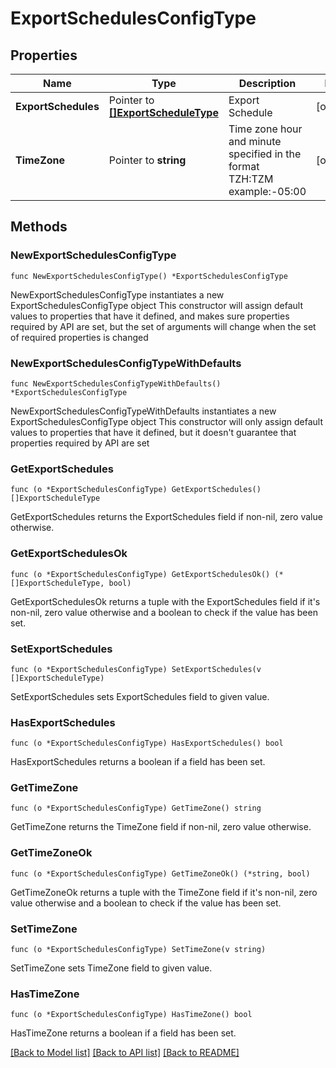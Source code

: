 # ExportSchedulesConfigType

## Properties

Name | Type | Description | Notes
------------ | ------------- | ------------- | -------------
**ExportSchedules** | Pointer to [**[]ExportScheduleType**](ExportScheduleType.md) | Export Schedule | [optional] 
**TimeZone** | Pointer to **string** | Time zone hour and minute specified in the format TZH:TZM example:-05:00 | [optional] 

## Methods

### NewExportSchedulesConfigType

`func NewExportSchedulesConfigType() *ExportSchedulesConfigType`

NewExportSchedulesConfigType instantiates a new ExportSchedulesConfigType object
This constructor will assign default values to properties that have it defined,
and makes sure properties required by API are set, but the set of arguments
will change when the set of required properties is changed

### NewExportSchedulesConfigTypeWithDefaults

`func NewExportSchedulesConfigTypeWithDefaults() *ExportSchedulesConfigType`

NewExportSchedulesConfigTypeWithDefaults instantiates a new ExportSchedulesConfigType object
This constructor will only assign default values to properties that have it defined,
but it doesn't guarantee that properties required by API are set

### GetExportSchedules

`func (o *ExportSchedulesConfigType) GetExportSchedules() []ExportScheduleType`

GetExportSchedules returns the ExportSchedules field if non-nil, zero value otherwise.

### GetExportSchedulesOk

`func (o *ExportSchedulesConfigType) GetExportSchedulesOk() (*[]ExportScheduleType, bool)`

GetExportSchedulesOk returns a tuple with the ExportSchedules field if it's non-nil, zero value otherwise
and a boolean to check if the value has been set.

### SetExportSchedules

`func (o *ExportSchedulesConfigType) SetExportSchedules(v []ExportScheduleType)`

SetExportSchedules sets ExportSchedules field to given value.

### HasExportSchedules

`func (o *ExportSchedulesConfigType) HasExportSchedules() bool`

HasExportSchedules returns a boolean if a field has been set.

### GetTimeZone

`func (o *ExportSchedulesConfigType) GetTimeZone() string`

GetTimeZone returns the TimeZone field if non-nil, zero value otherwise.

### GetTimeZoneOk

`func (o *ExportSchedulesConfigType) GetTimeZoneOk() (*string, bool)`

GetTimeZoneOk returns a tuple with the TimeZone field if it's non-nil, zero value otherwise
and a boolean to check if the value has been set.

### SetTimeZone

`func (o *ExportSchedulesConfigType) SetTimeZone(v string)`

SetTimeZone sets TimeZone field to given value.

### HasTimeZone

`func (o *ExportSchedulesConfigType) HasTimeZone() bool`

HasTimeZone returns a boolean if a field has been set.


[[Back to Model list]](../README.md#documentation-for-models) [[Back to API list]](../README.md#documentation-for-api-endpoints) [[Back to README]](../README.md)


